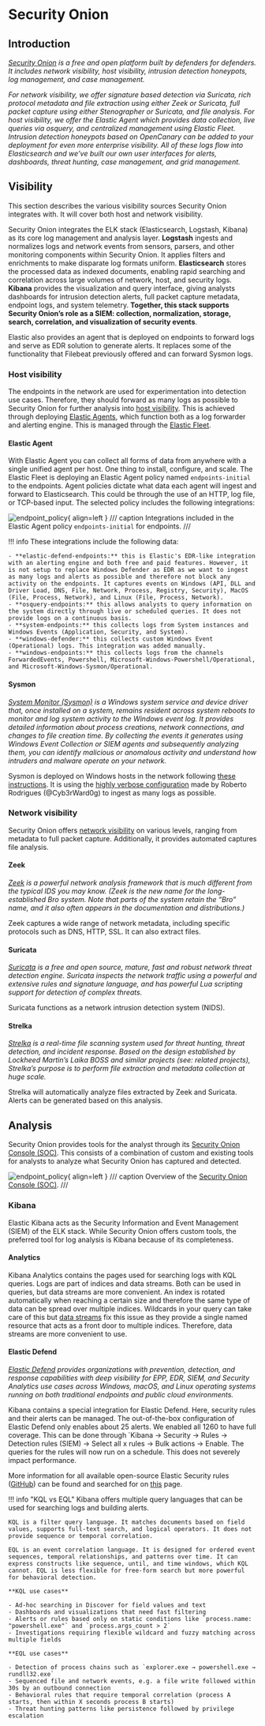 # Security Onion
## Introduction
*[Security Onion](https://docs.securityonion.net/en/2.4/introduction.html) is a free and open platform built by defenders for defenders. It includes network visibility, host visibility, intrusion detection honeypots, log management, and case management.*

*For network visibility, we offer signature based detection via Suricata, rich protocol metadata and file extraction using either Zeek or Suricata, full packet capture using either Stenographer or Suricata, and file analysis. For host visibility, we offer the Elastic Agent which provides data collection, live queries via osquery, and centralized management using Elastic Fleet. Intrusion detection honeypots based on OpenCanary can be added to your deployment for even more enterprise visibility. All of these logs flow into Elasticsearch and we’ve built our own user interfaces for alerts, dashboards, threat hunting, case management, and grid management.*

## Visibility
This section describes the various visibility sources Security Onion integrates with. It will cover both host and network visibility.

Security Onion integrates the ELK stack (Elasticsearch, Logstash, Kibana) as its core log management and analysis layer. **Logstash** ingests and normalizes logs and network events from sensors, parsers, and other monitoring components within Security Onion. It applies filters and enrichments to make disparate log formats uniform. **Elasticsearch** stores the processed data as indexed documents, enabling rapid searching and correlation across large volumes of network, host, and security logs. **Kibana** provides the visualization and query interface, giving analysts dashboards for intrusion detection alerts, full packet capture metadata, endpoint logs, and system telemetry. **Together, this stack supports Security Onion’s role as a SIEM: collection, normalization, storage, search, correlation, and visualization of security events**.

Elastic also provides an agent that is deployed on endpoints to forward logs and serve as EDR solution to generate alerts. It replaces some of the functionality that Filebeat previously offered and can forward Sysmon logs. 

### Host visibility
The endpoints in the network are used for experimentation into detection use cases. Therefore, they should forward as many logs as possible to Security Onion for further analysis into [host visibility](https://docs.securityonion.net/en/2.4/host.html). This is achieved through deploying [Elastic Agents](https://docs.securityonion.net/en/2.4/elastic-agent.html#elastic-agent), which function both as a log forwarder and alerting engine. This is managed through the [Elastic Fleet](https://docs.securityonion.net/en/2.4/elastic-fleet.html).

#### Elastic Agent
With Elastic Agent you can collect all forms of data from anywhere with a single unified agent per host. One thing to install, configure, and scale. The Elastic Fleet is deploying an Elastic Agent policy named `endpoints-initial` to the endpoints. Agent policies dictate what data each agent will ingest and forward to Elasticsearch. This could be through the use of an HTTP, log file, or TCP-based input. The selected policy includes the following integrations:

![endpoint_policy](../../media/lab/fleet_endpoint_policy.png){ align=left }
/// caption
Integrations included in the Elastic Agent policy `endpoints-initial` for endpoints.
///

!!! info
    These integrations include the following data:

    - **elastic-defend-endpoints:** this is Elastic's EDR-like integration with an alerting engine and both free and paid features. However, it is not setup to replace Windows Defender as EDR as we want to ingest as many logs and alerts as possible and therefore not block any activity on the endpoints. It captures events on Windows (API, DLL and Driver Load, DNS, File, Network, Process, Registry, Security), MacOS (File, Process, Network), and Linux (File, Process, Network). 
    - **osquery-endpoints:** this allows analysts to query information on the system directly through live or scheduled queries. It does not provide logs on a continuous basis.
    - **system-endpoints:** this collects logs from System instances and Windows Events (Application, Security, and System).
    - **windows-defender:** this collects custom Windows Event (Operational) logs. This integration was added manually. 
    - **windows-endpoints:** this collects logs from the channels ForwardedEvents, Powershell, Microsoft-Windows-Powershell/Operational, and Microsoft-Windows-Sysmon/Operational.

#### Sysmon
*[System Monitor (Sysmon)](https://docs.securityonion.net/en/2.4/sysmon.html) is a Windows system service and device driver that, once installed on a system, remains resident across system reboots to monitor and log system activity to the Windows event log. It provides detailed information about process creations, network connections, and changes to file creation time. By collecting the events it generates using Windows Event Collection or SIEM agents and subsequently analyzing them, you can identify malicious or anomalous activity and understand how intruders and malware operate on your network.*

Sysmon is deployed on Windows hosts in the network following [these instructions](https://github.com/trustedsec/SysmonCommunityGuide/blob/master/chapters/install_windows.md). It is using the [highly verbose configuration](https://github.com/Neo23x0/sysmon-config/blob/master/sysmonconfig-trace.xml) made by Roberto Rodrigues (@Cyb3rWard0g) to ingest as many logs as possible.

### Network visibility
Security Onion offers [network visibility](https://docs.securityonion.net/en/2.4/network.html) on various levels, ranging from metadata to full packet capture. Additionally, it provides automated captures file analysis. 

#### Zeek
*[Zeek](https://docs.securityonion.net/en/2.4/zeek.html) is a powerful network analysis framework that is much different from the typical IDS you may know. (Zeek is the new name for the long-established Bro system. Note that parts of the system retain the “Bro” name, and it also often appears in the documentation and distributions.)*

Zeek captures a wide range of network metadata, including specific protocols such as DNS, HTTP, SSL. It can also extract files.

#### Suricata
*[Suricata](https://docs.securityonion.net/en/2.4/suricata.html#suricata) is a free and open source, mature, fast and robust network threat detection engine. Suricata inspects the network traffic using a powerful and extensive rules and signature language, and has powerful Lua scripting support for detection of complex threats.*

Suricata functions as a network intrusion detection system (NIDS).

#### Strelka
*[Strelka](https://docs.securityonion.net/en/2.4/strelka.html#strelka) is a real-time file scanning system used for threat hunting, threat detection, and incident response. Based on the design established by Lockheed Martin’s Laika BOSS and similar projects (see: related projects), Strelka’s purpose is to perform file extraction and metadata collection at huge scale.*

Strelka will automatically analyze files extracted by Zeek and Suricata. Alerts can be generated based on this analysis.

## Analysis
Security Onion provides tools for the analyst through its [Security Onion Console (SOC)](https://docs.securityonion.net/en/2.4/soc.html). This consists of a combination of custom and existing tools for analysts to analyze what Security Onion has captured and detected. 

![endpoint_policy](../../media/lab/soc.webp){ align=left }
/// caption
Overview of the [Security Onion Console (SOC)](https://docs.securityonion.net/en/2.4/soc.html).
///

### Kibana
Elastic Kibana acts as the Security Information and Event Management (SIEM) of the ELK stack. While Security Onion offers custom tools, the preferred tool for log analysis is Kibana because of its completeness. 

#### Analytics
Kibana Analytics contains the pages used for searching logs with KQL queries. Logs are part of indices and data streams. Both can be used in queries, but data streams are more convenient. An index is rotated automatically when reaching a certain size and therefore the same type of data can be spread over multiple indices. Wildcards in your query can take care of this but [data streams](https://www.elastic.co/docs/manage-data/data-store/data-streams) fix this issue as they provide a single named resource that acts as a front door to multiple indices. Therefore, data streams are more convenient to use.

#### Elastic Defend
*[Elastic Defend](https://www.elastic.co/docs/reference/integrations/endpoint) provides organizations with prevention, detection, and response capabilities with deep visibility for EPP, EDR, SIEM, and Security Analytics use cases across Windows, macOS, and Linux operating systems running on both traditional endpoints and public cloud environments.*

Kibana contains a special integration for Elastic Defend. Here, security rules and their alerts can be managed. The out-of-the-box configuration of Elastic Defend only enables about 25 alerts. We enabled all 1260 to have full coverage. This can be done through `Kibana -> Security -> Rules -> Detection rules (SIEM) -> Select all x rules -> Bulk actions -> Enable. The queries for the rules will now run on a schedule. This does not severely impact performance.

More information for all available open-source Elastic Security rules ([GitHub](https://github.com/elastic/detection-rules/tree/main)) can be found and searched for on [this](https://elastic.github.io/detection-rules-explorer/) page. 

!!! info "KQL vs EQL"
    Kibana offers multiple query languages that can be used for searching logs and building alerts.

    KQL is a filter query language. It matches documents based on field values, supports full-text search, and logical operators. It does not provide sequence or temporal correlation.

    EQL is an event correlation language. It is designed for ordered event sequences, temporal relationships, and patterns over time. It can express constructs like sequence, until, and time windows, which KQL cannot. EQL is less flexible for free-form search but more powerful for behavioral detection.

    **KQL use cases**

    - Ad-hoc searching in Discover for field values and text  
    - Dashboards and visualizations that need fast filtering  
    - Alerts or rules based only on static conditions like `process.name: "powershell.exe"` and `process.args_count > 2`  
    - Investigations requiring flexible wildcard and fuzzy matching across multiple fields  

    **EQL use cases**
    
    - Detection of process chains such as `explorer.exe → powershell.exe → rundll32.exe`  
    - Sequenced file and network events, e.g. a file write followed within 30s by an outbound connection  
    - Behavioral rules that require temporal correlation (process A starts, then within X seconds process B starts)  
    - Threat hunting patterns like persistence followed by privilege escalation  

